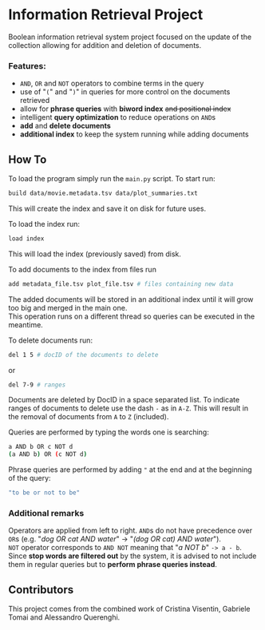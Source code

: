 # Information Retrieval Project
Boolean information retrieval system project focused on the update of the collection allowing for addition and deletion of documents.  
### Features:
- `AND`, `OR` and `NOT` operators to combine terms in the query
- use of "`(`" and "`)`" in queries for more control on the documents retrieved
- allow for **phrase queries** with **biword index** <del>and positional index</del>
- intelligent **query optimization** to reduce operations on `AND`s
- **add** and **delete documents**
- **additional index** to keep the system running while adding documents
## How To
To load the program simply run the `main.py` script. To start run:
```bash
build data/movie.metadata.tsv data/plot_summaries.txt
```
This will create the index and save it on disk for future uses.  

To load the index run:
```bash
load index
```
This will load the index (previously saved) from disk.

To add documents to the index from files run
```bash
add metadata_file.tsv plot_file.tsv # files containing new data
```
The added documents will be stored in an additional index until it will grow too big and merged in the main one.  
This operation runs on a different thread so queries can be executed in the meantime.

To delete documents run:
```bash
del 1 5 # docID of the documents to delete
```
or
```bash
del 7-9 # ranges
```
Documents are deleted by DocID in a space separated list. To indicate ranges of documents to delete use the dash `-` as in `A-Z`. This will result in the removal of documents from `A` to `Z` (included).

Queries are performed by typing the words one is searching:
```bash
a AND b OR c NOT d
(a AND b) OR (c NOT d)
```

Phrase queries are performed by adding `"` at the end and at the beginning of the query:
```bash
"to be or not to be"
```

### Additional remarks
Operators are applied from left to right. `AND`s do not have precedence over `OR`s (e.g. "_dog OR cat AND water_" -> "_(dog OR cat) AND water_").  
`NOT` operator corresponds to `AND NOT` meaning that "_a NOT b_" `-> a - b`.  
Since **stop words are filtered out** by the system, it is advised to not include them in regular queries but to **perform phrase queries instead**.

## Contributors
This project comes from the combined work of Cristina Visentin, Gabriele Tomai and Alessandro Querenghi.
